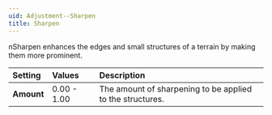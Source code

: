 ```yaml
---
uid: Adjustment--Sharpen
title: Sharpen
---
```


nSharpen enhances the edges and small structures of a terrain by making them more prominent.

| Setting    | Values      | Description                                               |
| :--------- | :---------- | :-------------------------------------------------------- |
| **Amount** | 0.00 - 1.00 | The amount of sharpening to be applied to the structures. |



